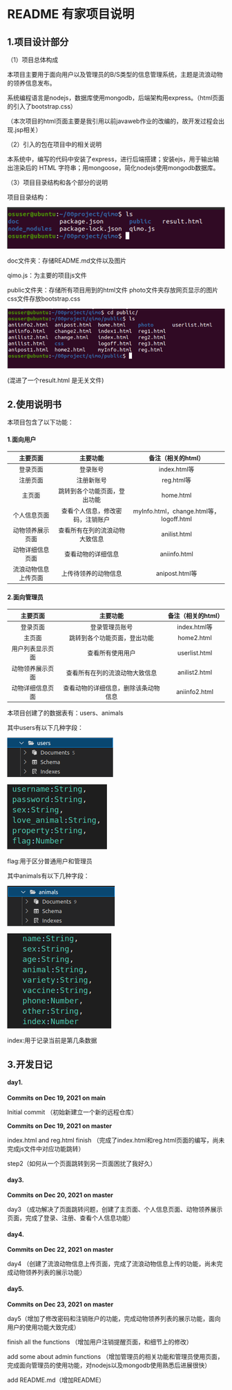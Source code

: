 # README 有家项目说明

## 1.项目设计部分

（1）项目总体构成

本项目主要用于面向用户以及管理员的B/S类型的信息管理系统，主题是流浪动物的领养信息发布。

系统编程语言是nodejs，数据库使用mongodb，后端架构用express。（html页面的引入了bootstrap.css）

（本次项目的html页面主要是我引用以前javaweb作业的改编的，故开发过程会出现.jsp相关）

（2）引入的包在项目中的相关说明

本系统中，编写的代码中安装了express，进行后端搭建；安装ejs，用于输出输出渲染后的 HTML 字符串；用mongoose，简化nodejs使用mongodb数据库。

（3）项目目录结构和各个部分的说明

项目目录结构：

![image-20211222215901534](image-20211222215901534.png)

doc文件夹：存储README.md文件以及图片

qimo.js：为主要的项目js文件

public文件夹：存储所有项目用到的html文件	photo文件夹存放网页显示的图片	css文件存放bootstrap.css

![image-20211222220750189](image-20211222220750189.png)

(混进了一个result.html 是无关文件)

## 2.使用说明书

本项目包含了以下功能：

#### 1.**面向用户**

|       主要页面       |             主要功能             |           备注（相关的html）            |
| :------------------: | :------------------------------: | :-------------------------------------: |
|       登录页面       |             登录账号             |              index.html等               |
|       注册页面       |            注册新账号            |               reg.html等                |
|        主页面        |   跳转到各个功能页面，登出功能   |                home.html                |
|     个人信息页面     | 查看个人信息，修改密码，注销账户 | myInfo.html，change.html等，logoff.html |
|   动物领养展示页面   |  查看所有在列的流浪动物大致信息  |              anilist.html               |
|   动物详细信息页面   |        查看动物的详细信息        |              aniinfo.html               |
| 流浪动物信息上传页面 |       上传待领养的动物信息       |             anipost.html等              |

#### 2.**面向管理员**

|     主要页面     |               主要功能               | 备注（相关的html） |
| :--------------: | :----------------------------------: | :----------------: |
|     登录页面     |            登录管理员账号            |    index.html等    |
|      主页面      |     跳转到各个功能页面，登出功能     |     home2.html     |
| 用户列表显示页面 |           查看所有使用用户           |   userlist.html    |
| 动物领养展示页面 |    查看所有在列的流浪动物大致信息    |   anilist2.html    |
| 动物详细信息页面 | 查看动物的详细信息，删除该条动物信息 |   aniinfo2.html    |

本项目创建了的数据表有：users、animals

其中users有以下几种字段：

![image-20211222233710342](image-20211222233710342.png)

![image-20211222230746131](image-20211222230746131.png)

flag:用于区分普通用户和管理员

其中animals有以下几种字段：

![image-20211222230352696](image-20211222230352696.png)

![image-20211222230959410](image-20211222230959410.png)

index:用于记录当前是第几条数据

## 3.开发日记

#### day1.

**Commits on Dec 19, 2021 on main**

Initial commit （初始新建立一个新的远程仓库）

**Commits on Dec 19, 2021 on master**

index.html and reg.html finish （完成了index.html和reg.html页面的编写，尚未完成js文件中对应功能跳转）

step2（如何从一个页面跳转到另一页面困扰了我好久）

#### day3.

**Commits on Dec 20, 2021 on master**

day3 （成功解决了页面跳转问题，创建了主页面、个人信息页面、动物领养展示页面，完成了登录、注册、查看个人信息功能）

#### day4.

**Commits on Dec 22, 2021** **on master**

day4 （创建了流浪动物信息上传页面，完成了流浪动物信息上传的功能，尚未完成动物领养列表的展示功能）

#### day5.

**Commits on Dec 23, 2021** **on master**

day5（增加了修改密码和注销账户的功能，完成动物领养列表的展示功能，面向用户的使用功能大致完成）

finish all the functions （增加用户注销提醒页面，和细节上的修改）

add some about admin functions （增加管理员的相关功能和管理员使用页面，完成面向管理员的使用功能，对nodejs以及mongodb使用熟悉后进展很快）

add README.md（增加README）
